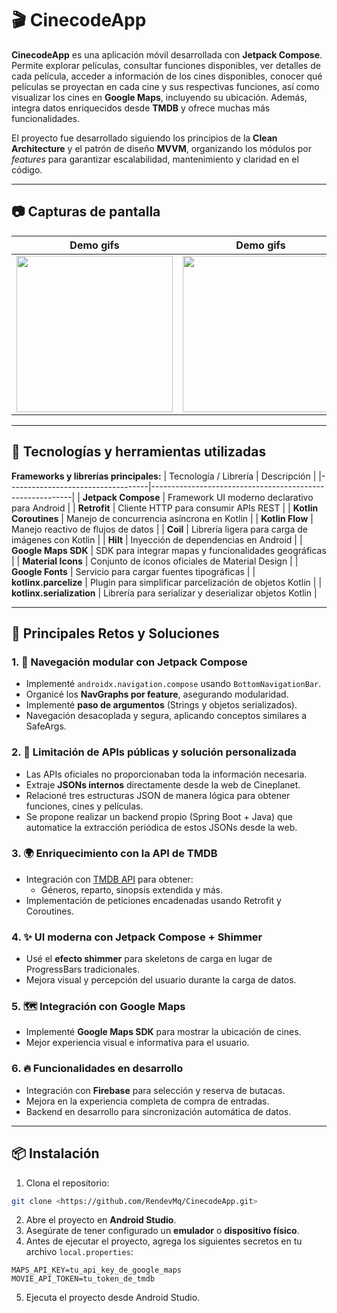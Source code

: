 # 🎬 CinecodeApp

**CinecodeApp** es una aplicación móvil desarrollada con **Jetpack Compose**. Permite explorar películas, consultar funciones disponibles, ver detalles de cada película, acceder a información de los cines disponibles, conocer qué películas se proyectan en cada cine y sus respectivas funciones, así como visualizar los cines en **Google Maps**, incluyendo su ubicación. Además, integra datos enriquecidos desde **TMDB** y ofrece muchas más funcionalidades.

El proyecto fue desarrollado siguiendo los principios de la **Clean Architecture** y el patrón de diseño **MVVM**, organizando los módulos por *features* para garantizar escalabilidad, mantenimiento y claridad en el código.

---

## 📷 Capturas de pantalla

|                                                    Demo gifs                                                     |                                              Demo gifs                                               |                                              Demo gifs                                               |
|:----------------------------------------------------------------------------------------------------------------:|:----------------------------------------------------------------------------------------------------:|:----------------------------------------------------------------------------------------------------:|
| <img src="https://raw.githubusercontent.com/RendevMq/CinecodeApp/refs/heads/master/gifs/gif1.gif" width="250px"> | <img src="https://github.com/RendevMq/CinecodeApp/blob/master/gifs/gif2.gif?raw=true" width="250px"> | <img src="https://github.com/RendevMq/CinecodeApp/blob/master/gifs/gif3.gif?raw=true" width="250px"> |
---



## 🧰 Tecnologías y herramientas utilizadas

**Frameworks y librerías principales:**
| Tecnología / Librería              | Descripción                                              |
|-----------------------------------|----------------------------------------------------------|
| **Jetpack Compose**                   | Framework UI moderno declarativo para Android            |
| **Retrofit**                         | Cliente HTTP para consumir APIs REST                      |
| **Kotlin Coroutines**                | Manejo de concurrencia asíncrona en Kotlin                |
| **Kotlin Flow**                     | Manejo reactivo de flujos de datos                         |
| **Coil**                           | Librería ligera para carga de imágenes con Kotlin          |
| **Hilt**                           | Inyección de dependencias en Android                       |
| **Google Maps SDK**                 | SDK para integrar mapas y funcionalidades geográficas     |
| **Material Icons**                 | Conjunto de íconos oficiales de Material Design           |
| **Google Fonts**                   | Servicio para cargar fuentes tipográficas                   |
| **kotlinx.parcelize**              | Plugin para simplificar parcelización de objetos Kotlin   |
| **kotlinx.serialization**         | Librería para serializar y deserializar objetos Kotlin    |


---

## 🧠 Principales Retos y Soluciones

### 1. 📱 Navegación modular con Jetpack Compose
- Implementé `androidx.navigation.compose` usando `BottomNavigationBar`.
- Organicé los **NavGraphs por feature**, asegurando modularidad.
- Implementé **paso de argumentos** (Strings y objetos serializados).
- Navegación desacoplada y segura, aplicando conceptos similares a SafeArgs.

### 2. 🔄 Limitación de APIs públicas y solución personalizada
- Las APIs oficiales no proporcionaban toda la información necesaria.
- Extraje **JSONs internos** directamente desde la web de Cineplanet.
- Relacioné tres estructuras JSON de manera lógica para obtener funciones, cines y películas.
- Se propone realizar un backend propio (Spring Boot + Java) que automatice la extracción periódica de estos JSONs desde la web.

### 3. 🌍 Enriquecimiento con la API de TMDB
- Integración con [TMDB API](https://www.themoviedb.org/documentation/api) para obtener:
    - Géneros, reparto, sinopsis extendida y más.
- Implementación de peticiones encadenadas usando Retrofit y Coroutines.

### 4. ✨ UI moderna con Jetpack Compose + Shimmer
- Usé el **efecto shimmer** para skeletons de carga en lugar de ProgressBars tradicionales.
- Mejora visual y percepción del usuario durante la carga de datos.

### 5. 🗺️ Integración con Google Maps
- Implementé **Google Maps SDK** para mostrar la ubicación de cines.
- Mejor experiencia visual e informativa para el usuario.

### 6. 🔥 Funcionalidades en desarrollo
- Integración con **Firebase** para selección y reserva de butacas.
- Mejora en la experiencia completa de compra de entradas.
- Backend en desarrollo para sincronización automática de datos.

---

## 📦 Instalación

1. Clona el repositorio:

```bash
git clone <https://github.com/RendevMq/CinecodeApp.git>
```

2. Abre el proyecto en **Android Studio**.
3. Asegúrate de tener configurado un **emulador** o **dispositivo físico**.
4. Antes de ejecutar el proyecto, agrega los siguientes secretos en tu archivo `local.properties`:

```
MAPS_API_KEY=tu_api_key_de_google_maps
MOVIE_API_TOKEN=tu_token_de_tmdb
```

5. Ejecuta el proyecto desde Android Studio.